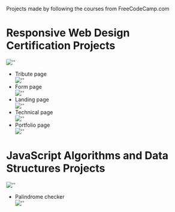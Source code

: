 Projects made by following the courses from FreeCodeCamp.com
# Responsive Web Design Certification Projects
 
![''](./certifications/Responsive-Web-Design-Certification.png)

* Tribute page<br>
    ![''](./Responsive-Web-Design-Certification/tribute-project/tribute-design.png)
* Form page<br>
    ![''](./Responsive-Web-Design-Certification/form-project/form-design.png)
* Landing page<br>
    ![''](./Responsive-Web-Design-Certification/landing-project/landing-design.png)
* Technical page<br>
    ![''](./Responsive-Web-Design-Certification/technical-project/technical-design.png)
* Portfolio page<br>
    ![''](./Responsive-Web-Design-Certification/portfolio-project/portfolio-design.png)
# JavaScript Algorithms and Data Structures Projects
![''](./certifications/JavaScript-Algorithms-and-Data-Structures-Certification.png)
* Palindrome checker<br>
    ![''](./JavaScript-Algorithms-and-Data-Structures-Certification/palindrome-checker-project/palindrome-checker-project.png)